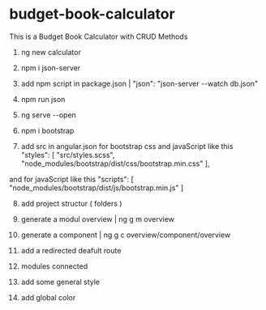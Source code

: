 # budget-book-calculator
This is a Budget Book Calculator with CRUD Methods

1. ng new calculator

2. npm i json-server

3. add npm script in package.json |  "json": "json-server --watch db.json"

4. npm run json

5. ng serve --open

6. npm i bootstrap 

7. add src in angular.json for bootstrap css and javaScript like this  
"styles": [
    "src/styles.scss",
    "node_modules/bootstrap/dist/css/bootstrap.min.css"
],

and for javaScript like this
"scripts": [
    "node_modules/bootstrap/dist/js/bootstrap.min.js"
]

8. add project structur ( folders )

9. generate a modul overview | ng g m overview

10. generate a component | ng g c overview/component/overview

11. add a redirected deafult route

12. modules connected

13. add some general style

14. add global color